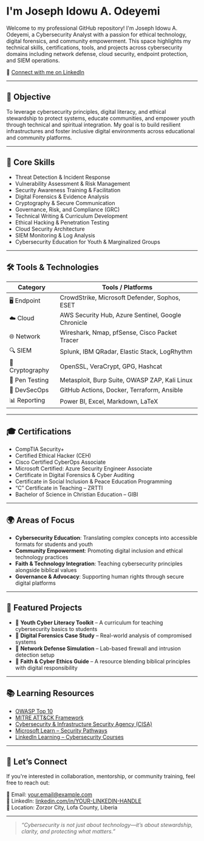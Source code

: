 # I'm Joseph Idowu A. Odeyemi

Welcome to my professional GitHub repository! I'm Joseph Idowu A. Odeyemi, a Cybersecurity Analyst with a passion for ethical technology, digital forensics, and community empowerment. This space highlights my technical skills, certifications, tools, and projects across cybersecurity domains including network defense, cloud security, endpoint protection, and SIEM operations.

🔗 [Connect with me on LinkedIn](https://www.linkedin.com/in/idowu-odeyemi-228029b9)

---

## 📌 Objective

To leverage cybersecurity principles, digital literacy, and ethical stewardship to protect systems, educate communities, and empower youth through technical and spiritual integration. My goal is to build resilient infrastructures and foster inclusive digital environments across educational and community platforms.

---

## 🧠 Core Skills

- Threat Detection & Incident Response  
- Vulnerability Assessment & Risk Management  
- Security Awareness Training & Facilitation  
- Digital Forensics & Evidence Analysis  
- Cryptography & Secure Communication  
- Governance, Risk, and Compliance (GRC)  
- Technical Writing & Curriculum Development  
- Ethical Hacking & Penetration Testing  
- Cloud Security Architecture  
- SIEM Monitoring & Log Analysis  
- Cybersecurity Education for Youth & Marginalized Groups  

---

## 🛠️ Tools & Technologies

| Category         | Tools / Platforms                                      |
|------------------|--------------------------------------------------------|
| 🖥️ Endpoint       | CrowdStrike, Microsoft Defender, Sophos, ESET          |
| ☁️ Cloud          | AWS Security Hub, Azure Sentinel, Google Chronicle     |
| 🌐 Network        | Wireshark, Nmap, pfSense, Cisco Packet Tracer          |
| 🔍 SIEM           | Splunk, IBM QRadar, Elastic Stack, LogRhythm           |
| 🔐 Cryptography   | OpenSSL, VeraCrypt, GPG, Hashcat                       |
| 🧪 Pen Testing    | Metasploit, Burp Suite, OWASP ZAP, Kali Linux          |
| 🧰 DevSecOps      | GitHub Actions, Docker, Terraform, Ansible             |
| 📊 Reporting      | Power BI, Excel, Markdown, LaTeX                       |

---

## 🎓 Certifications

- CompTIA Security+  
- Certified Ethical Hacker (CEH)  
- Cisco Certified CyberOps Associate  
- Microsoft Certified: Azure Security Engineer Associate  
- Certificate in Digital Forensics & Cyber Auditing  
- Certificate in Social Inclusion & Peace Education Programming  
- “C” Certificate in Teaching – ZRTTI  
- Bachelor of Science in Christian Education – GIBI  

---

## 🌍 Areas of Focus

- **Cybersecurity Education**: Translating complex concepts into accessible formats for students and youth  
- **Community Empowerment**: Promoting digital inclusion and ethical technology practices  
- **Faith & Technology Integration**: Teaching cybersecurity principles alongside biblical values  
- **Governance & Advocacy**: Supporting human rights through secure digital platforms  

---

## 📁 Featured Projects

- 🔐 **Youth Cyber Literacy Toolkit** – A curriculum for teaching cybersecurity basics to students  
- 🧾 **Digital Forensics Case Study** – Real-world analysis of compromised systems  
- 📡 **Network Defense Simulation** – Lab-based firewall and intrusion detection setup  
- 📖 **Faith & Cyber Ethics Guide** – A resource blending biblical principles with digital responsibility  

---

## 📚 Learning Resources

- [OWASP Top 10](https://owasp.org/www-project-top-ten/)  
- [MITRE ATT&CK Framework](https://attack.mitre.org/)  
- [Cybersecurity & Infrastructure Security Agency (CISA)](https://www.cisa.gov/)  
- [Microsoft Learn – Security Pathways](https://learn.microsoft.com/en-us/training/paths/security-fundamentals/)  
- [LinkedIn Learning – Cybersecurity Courses](https://www.linkedin.com/learning/)  

---

## 🤝 Let’s Connect

If you're interested in collaboration, mentorship, or community training, feel free to reach out:

📧 Email: your.email@example.com  
🔗 LinkedIn: [linkedin.com/in/YOUR-LINKEDIN-HANDLE](https://www.linkedin.com/in/YOUR-LINKEDIN-HANDLE)  
📍 Location: Zorzor City, Lofa County, Liberia  

---

> _“Cybersecurity is not just about technology—it’s about stewardship, clarity, and protecting what matters.”_
